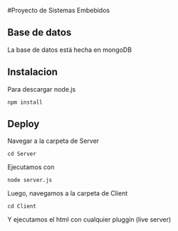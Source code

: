 #Proyecto de Sistemas Embebidos

## Base de datos
La base de datos está hecha en mongoDB

## Instalacion
Para descargar node.js
```
npm install
```

## Deploy

Navegar a la carpeta de Server
```
cd Server
```
Ejecutamos con
```
node server.js
```

Luego, navegamos a la carpeta de Client
```
cd Client
```
Y ejecutamos el html con cualquier pluggin (live server)
